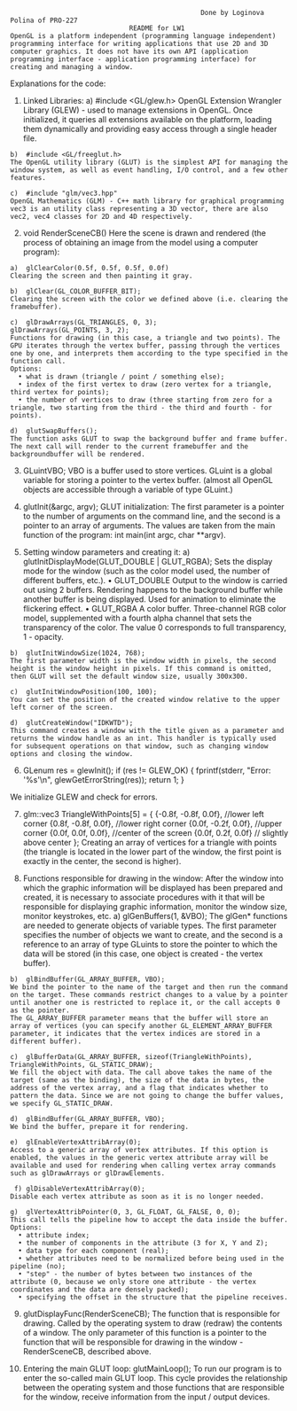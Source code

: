                                                     Done by Loginova Polina of PRO-227 
                                  README for LW1
	OpenGL is a platform independent (programming language independent) programming interface for writing applications that use 2D and 3D computer graphics. It does not have its own API (application programming interface - application programming interface) for creating and managing a window.

Explanations for the code:
  1.	Linked Libraries:
    a)	#include <GL/glew.h>
    OpenGL Extension Wrangler Library (GLEW) - used to manage extensions in OpenGL. Once initialized, it queries all extensions available on the platform, loading them dynamically and providing easy access through a single header file.

    b)	#include <GL/freeglut.h>
    The OpenGL utility library (GLUT) is the simplest API for managing the window system, as well as event handling, I/O control, and a few other features.

    c)	#include "glm/vec3.hpp"
    OpenGL Mathematics (GLM) - C++ math library for graphical programming
    vec3 is an utility class representing a 3D vector, there are also vec2, vec4 classes for 2D and 4D respectively.

  2.	void RenderSceneCB()
  Here the scene is drawn and rendered (the process of obtaining an image from the model using a computer program):

    a)	glClearColor(0.5f, 0.5f, 0.5f, 0.0f)
    Clearing the screen and then painting it gray.

    b)	glClear(GL_COLOR_BUFFER_BIT);
    Clearing the screen with the color we defined above (i.e. clearing the framebuffer).

    c)	glDrawArrays(GL_TRIANGLES, 0, 3);
    glDrawArrays(GL_POINTS, 3, 2);
    Functions for drawing (in this case, a triangle and two points). The GPU iterates through the vertex buffer, passing through the vertices one by one, and interprets them according to the type specified in the function call.
    Options:
      •	what is drawn (triangle / point / something else);
      •	index of the first vertex to draw (zero vertex for a triangle, third vertex for points);
      •	the number of vertices to draw (three starting from zero for a triangle, two starting from the third - the third and fourth - for points).

    d)	glutSwapBuffers();
    The function asks GLUT to swap the background buffer and frame buffer. The next call will render to the current framebuffer and the backgroundbuffer will be rendered.

  3.	GLuintVBO;
   VBO is a buffer used to store vertices.
   GLuint is a global variable for storing a pointer to the vertex buffer. (almost all OpenGL objects are accessible through a variable of type GLuint.)

  4.	glutInit(&argc, argv);
  GLUT initialization:
  The first parameter is a pointer to the number of arguments on the command line, and the second is a pointer to an array of arguments. The values are taken from the main function of the program: int main(int argc, char **argv).

  5.	Setting window parameters and creating it:
    a)	glutInitDisplayMode(GLUT_DOUBLE | GLUT_RGBA);
    Sets the display mode for the window (such as the color model used, the number of different buffers, etc.).
      •	GLUT_DOUBLE
    Output to the window is carried out using 2 buffers. Rendering happens to the background buffer while another buffer is being displayed. Used for animation to eliminate the flickering effect.
      •	GLUT_RGBA
    A color buffer. Three-channel RGB color model, supplemented with a fourth alpha channel that sets the transparency of the color. The value 0 corresponds to full transparency, 1 - opacity.

    b)	glutInitWindowSize(1024, 768);
    The first parameter width is the window width in pixels, the second height is the window height in pixels. If this command is omitted, then GLUT will set the default window size, usually 300x300.

    c)	glutInitWindowPosition(100, 100);
    You can set the position of the created window relative to the upper left corner of the screen.
 
    d)	glutCreateWindow("IDKWTD");
    This command creates a window with the title given as a parameter and returns the window handle as an int. This handler is typically used for subsequent operations on that window, such as changing window options and closing the window.

  6.	GLenum res = glewInit();
	if (res != GLEW_OK)
	{
		fprintf(stderr, "Error: '%s'\n", glewGetErrorString(res));
		return 1;
	}

  We initialize GLEW and check for errors.

  7.	glm::vec3 TriangleWithPoints[5] = {
      {-0.8f, -0.8f, 0.0f}, //lower left corner
      {0.8f, -0.8f, 0.0f}, //lower right corner
      {0.0f, -0.2f, 0.0f}, //upper corner
      {0.0f, 0.0f, 0.0f},  //center of the screen
      {0.0f, 0.2f, 0.0f}  // slightly above center
};
  Creating an array of vertices for a triangle with points (the triangle is located in the lower part of the window, the first point is exactly in the center, the second is higher).

  8.	Functions responsible for drawing in the window:
  After the window into which the graphic information will be displayed has been prepared and created, it is necessary to associate procedures with it that will be responsible for displaying graphic information, monitor the window size, monitor keystrokes, etc.
    a)	glGenBuffers(1, &VBO);
    The glGen* functions are needed to generate objects of variable types. The first parameter specifies the number of objects we want to create, and the second is a reference to an array of type GLuints to store the pointer to which the data will be stored (in this case, one object is created - the vertex buffer).

    b)	glBindBuffer(GL_ARRAY_BUFFER, VBO);
    We bind the pointer to the name of the target and then run the command on the target. These commands restrict changes to a value by a pointer until another one is restricted to replace it, or the call accepts 0 as the pointer.
    The GL_ARRAY_BUFFER parameter means that the buffer will store an array of vertices (you can specify another GL_ELEMENT_ARRAY_BUFFER parameter, it indicates that the vertex indices are stored in a different buffer).

    c)	glBufferData(GL_ARRAY_BUFFER, sizeof(TriangleWithPoints), TriangleWithPoints, GL_STATIC_DRAW);
    We fill the object with data. The call above takes the name of the target (same as the binding), the size of the data in bytes, the address of the vertex array, and a flag that indicates whether to pattern the data. Since we are not going to change the buffer values, we specify GL_STATIC_DRAW.

    d)	glBindBuffer(GL_ARRAY_BUFFER, VBO);
    We bind the buffer, prepare it for rendering.

    e)	glEnableVertexAttribArray(0);
    Access to a generic array of vertex attributes. If this option is enabled, the values in the generic vertex attribute array will be available and used for rendering when calling vertex array commands such as glDrawArrays or glDrawElements.

     f)	glDisableVertexAttribArray(0);
    Disable each vertex attribute as soon as it is no longer needed.

    g)	glVertexAttribPointer(0, 3, GL_FLOAT, GL_FALSE, 0, 0);
    This call tells the pipeline how to accept the data inside the buffer.
    Options:
      •	attribute index;
      •	the number of components in the attribute (3 for X, Y and Z);
      •	data type for each component (real);
      •	whether attributes need to be normalized before being used in the pipeline (no);
      •	"step" - the number of bytes between two instances of the attribute (0, because we only store one attribute - the vertex coordinates and the data are densely packed);
      •	specifying the offset in the structure that the pipeline receives.


  9.	glutDisplayFunc(RenderSceneCB);
  The function that is responsible for drawing. Called by the operating system to draw (redraw) the contents of a window. The only parameter of this function is a pointer to the function that will be responsible for drawing in the window - RenderSceneCB, described above.
  
  10.	Entering the main GLUT loop:
  glutMainLoop();
  To run our program is to enter the so-called main GLUT loop. This cycle provides the relationship between the operating system and those functions that are responsible for the window, receive information from the input / output devices.

